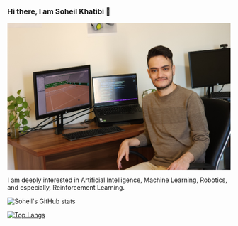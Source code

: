 ### Hi there, I am Soheil Khatibi 👋

<!--
<a href="URL_REDIRECT" target="blank"><img align="center" src="URL_TO_YOUR_IMAGE" height="100" /></a>
-->
<a href="https://soheilkhatibi.github.io/" target="blank"><img align="center" src="https://github.com/SoheilKhatibi/SoheilKhatibi/blob/main/images/Soheil_Khatibi.jpg" /></a>

I am deeply interested in Artificial Intelligence, Machine Learning, Robotics, and especially, Reinforcement Learning.

![Soheil's GitHub stats](https://github-readme-stats.vercel.app/api?username=soheilkhatibi&show_icons=true&bg_color=00000000)

[![Top Langs](https://github-readme-stats.vercel.app/api/top-langs/?username=soheilkhatibi&layout=pie)](https://github.com/anuraghazra/github-readme-stats)


<!--
**SoheilKhatibi/soheilkhatibi** is a ✨ _special_ ✨ repository because its `README.md` (this file) appears on your GitHub profile.

Here are some ideas to get you started:

- 🔭 I’m currently working on ...
- 🌱 I’m currently learning ...
- 👯 I’m looking to collaborate on ...
- 🤔 I’m looking for help with ...
- 💬 Ask me about ...
- 📫 How to reach me: ...
- 😄 Pronouns: ...
- ⚡ Fun fact: ...
-->

